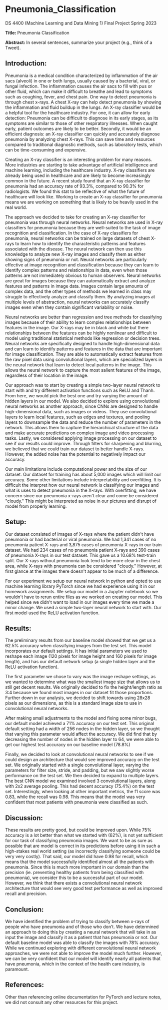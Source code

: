# Pneumonia_Classification
DS 4400 (Machine Learning and Data Mining 1) Final Project Spring 2023

<b> Title: </b> Pneumonia Classification

<b> Abstract: </b> In several sentences, summarize your project (e.g., think of a Tweet).
## Introduction:
<p> Pneumonia is a medical condition characterized by inflammation of the air sacs (alveoli) in one or both lungs, usually caused by a bacterial, viral, or fungal infection. The inflammation causes the air sacs to fill with pus or other fluid, which can make it difficult to breathe and lead to symptoms such as coughing, fever, and chest pain.  One way to detect pneumonia is through chest x-rays. A chest X-ray can help detect pneumonia by showing the inflammation and fluid buildup in the lungs. An X-ray classifier would be a helpful tool for the healthcare industry. For one, it can allow for early detection: Pneumonia can be difficult to diagnose in its early stages, as its symptoms are similar to those of other respiratory illnesses. When caught early, patient outcomes are likely to be better. Secondly, it would be an efficient diagnosis: an X-ray classifier can quickly and accurately diagnose pneumonia by analyzing chest X-rays. This can save time and resources compared to traditional diagnostic methods, such as laboratory tests, which can be time-consuming and expensive.</p>
<p> Creating an X-ray classifier is an interesting problem for many reasons. More industries are starting to take advantage of artificial intelligence and machine learning, including the healthcare industry. X-ray classifiers are already being used in healthcare and are likely to become increasingly common in the future. A recent study found that an X-ray classifier for pneumonia had an accuracy rate of 93.3%, compared to 90.3% for radiologists. We found this stat to be reflective of what the future of healthcare will look like. Working to create an X-ray classifier for pneumonia means we are working on something that is likely to be heavily used in the real world.</p>
<p> The approach we decided to take for creating an X-ray classifier for pneumonia was through neural networks. Neural networks are used in X-ray classifiers for pneumonia because they are well-suited to the task of image recognition and classification. In the case of X-ray classifiers for pneumonia, neural networks can be trained on large datasets of chest X-rays to learn how to identify the characteristic patterns and features associated with the disease. The neural network can then use this knowledge to analyze new X-ray images and classify them as either showing signs of pneumonia or not.
Neural networks are particularly effective at image recognition and classification because they can learn to identify complex patterns and relationships in data, even when those patterns are not immediately obvious to human observers. Neural networks are great for images because they can automatically extract and analyze features and patterns in image data. Images contain large amounts of complex data, and the other types of methods we learned in class may struggle to effectively analyze and classify them. By analyzing images at multiple levels of abstraction, neural networks can accurately classify images even when they contain significant variability or noise. </p>
<p> Neural networks are better than regression and tree methods for classifying images because of their ability to learn complex relationships between features in the image. Our X-rays may be in black and white but there relationships between the features can be highly nonlinear and difficult to model using traditional statistical methods like regression or decision trees. Neural networks are specifically designed to handle high-dimensional data and can learn to identify patterns and features in the data that are important for image classification. They are able to automatically extract features from the raw pixel data using convolutional layers, which are specialized layers in the neural network that learn to detect local patterns in the image. This allows the neural network to capture the most salient features of the image, regardless of their location in the image.</p>
<p> Our approach was to start by creating a simple two-layer neural network to start with and try different activation functions such as ReLU and Thanh. From here, we would pick the best one and try varying the amount of hidden layers in our model. We also decided to explore using convolutional neural networks as another approach, since CNNs are designed to handle high-dimensional data, such as images or videos. They use convolutional layers to learn local features, such as edges and textures, and pooling layers to downsample the data and reduce the number of parameters in the network. This allows them to capture the hierarchical structure of the data and make accurate predictions on complex image and video processing tasks. Lastly, we considered applying image processing on our dataset to see if our results could improve. Through filters for sharpening and blurring, we believed that we could train our dataset to better handle X-rays. However, the added noise has the potential to negatively impact our accuracy. </p>
<p> Our main limitations include computational power and the size of our dataset. Our dataset for training has about 5,000 images which will limit our accuracy. Some other limitations include interpretability and overfitting. It is difficult the interpret how our neural network is classifying our images and what is uses to detect pneumonia in the X-rays. With overfitting, we have concern since our pneumonia x-rays aren't clear and come be considered "cloudy." This might be interpreted as noise in our pictures and disrupt of model from properly learning.  </p>

## Setup:
<p> Our dataset consisted of images of X-rays where the patient didn't have pneumonia or had bacterial or viral pneumonia. We had 1,341 cases of no pneumonia patient X-rays and 3,875 cases of pneumonia X-rays in our train dataset. We had 234 cases of no pneumonia patient X-rays and 390 cases of pneumonia X-rays in our test dataset. This gave us a 10.68% test-train split. Our X-rays without pneumonia look tend to be more clear in the chest area, while X-rays with pneumonia can be considered "cloudy." However, at first glance at the images there doesn't appear to be much of a difference.</p>
<p> For our experiment we setup our neural network in python and opted to use machine learning library PyTorch since we had experience using it in our homework assignments. We setup our model in a Jupyter notebook so we wouldn't have to rerun entire files as we worked on creating our model. This helped since we didn't want to load in our images every time we made a minor change. We used a simple two-layer neural network to start with. Our first model used the ReLU activation function.  </p>

## Results:
<p>The preliminary results from our baseline model showed that we get us a 62.5% accuracy when classifying images from the test set. This model incorporates our default settings. It has initial parameters we used to reshape each image (120 pixels for image height and 160 pixels for image length), and has our default network setup (a single hidden layer and the ReLU activation function).  </p>

<p>The first parameter we chose to vary was the image reshape settings, as we wanted to determine what was the smallest image size that allows us to still get decent results. We originally decided to fix the height/length ratio as 3:4 because we found most images in our dataset fit those proportions. Further down in our analysis, we decided to shift towards using 28x28 pixels as our dimensions, as this is a standard image size to use in convolutional neural networks. </p>

<p>After making small adjustments to the model and fixing some minor bugs, our default model achieved a 71% accuracy on our test set. This original default setting had a width of 256 nodes in the hidden layer, so we thought that varying this parameter would affect the accuracy. We did find that by decreasing the number of nodes in the hidden layer to 64, we were able to get our highest test accuracy on our baseline model (78.8%)</p>

<p>Finally, we decided to look at convolutional neural networks to see if we could design an architecture that would see improved accuracy on the test set. We originally started with a single convolutional layer, varying the parameters for filter size, stride, and padding, but we saw slightly worse performance on the test set. We then decided to expand to multiple layers. The best CNN model we examined involved 3 convolutional layers, along with 2x2 average pooling. This had decent accuracy (75.4%) on the test set. Interestingly, when looking at other important metrics, the f1 score was 0.83, while the recall was 0.98. This means that the model was very confident that most patients with pneumonia were classified as such.</p>

## Discussion:
<p>These results are pretty good, but could be improved upon. While 75% accuracy is a lot better than what we started with (62%), is not yet sufficient for our task of classifying pneumonia images. We want to be as sure as possible that are model is correct in its predictions before using it in such a high-stakes real world setting (as incorrectly classifying someone could be very very costly). That said, our model did have 0.98 for recall, which means that the model successfully identified almost all the patients with pneumonia. Since this is much more important in our domain than the precision (ie. preventing healthy patients from being classified with pneumonia), we consider this to be a successful part of our model. However, we think that there exists a convolutional neural network architecture that would see very good test performance as well as improved recall and precision. </p>

## Conclusion:
<p>We have identified the problem of trying to classify between x-rays of people who have pneumonia and of those who don’t. We have determined an approach to doing this by creating a neural network that will take in as input the image and classify it as a patient that has pneumonia or not. Our default baseline model was able to classify the images with 78% accuracy. While we continued exploring with different convolutional neural network approaches, we were not able to improve the model much further. However, we can be very confident that our model will identify nearly all patients that have pneumonia, which in the context of the health care industry, is paramount.</p>

## References:
<p>Other than referencing online documentation for PyTorch and lecture notes, we did not consult any other resources for this project. </p>
